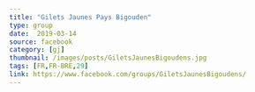```yaml
---
title: "Gilets Jaunes Pays Bigouden"
type: group
date:  2019-03-14
source: facebook
category: [gj]
thumbnail: /images/posts/GiletsJaunesBigoudens.jpg
tags: [FR,FR-BRE,29]
link: https://www.facebook.com/groups/GiletsJaunesBigoudens/
---
```

